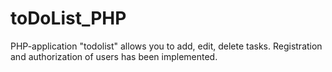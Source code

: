# toDoList_PHP
PHP-application "todolist" allows you to add, edit, delete tasks.
Registration and authorization of users has been implemented.
